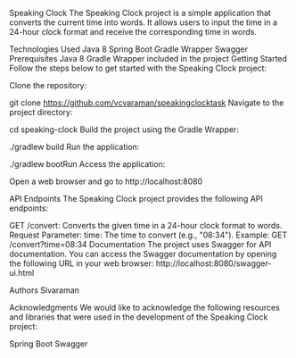 Speaking Clock
The Speaking Clock project is a simple application that converts the current time into words. It allows users to input the time in a 24-hour clock format and receive the corresponding time in words.

Technologies Used
Java 8
Spring Boot
Gradle Wrapper
Swagger
Prerequisites
Java 8
Gradle Wrapper included in the project
Getting Started
Follow the steps below to get started with the Speaking Clock project:

Clone the repository:

git clone https://github.com/vcvaraman/speakingclocktask
Navigate to the project directory:

cd speaking-clock
Build the project using the Gradle Wrapper:

./gradlew build
Run the application:

./gradlew bootRun
Access the application:

Open a web browser and go to http://localhost:8080

API Endpoints
The Speaking Clock project provides the following API endpoints:

GET /convert: Converts the given time in a 24-hour clock format to words.
Request Parameter:
time: The time to convert (e.g., "08:34").
Example: GET /convert?time=08:34
Documentation
The project uses Swagger for API documentation. You can access the Swagger documentation by opening the following URL in your web browser: http://localhost:8080/swagger-ui.html

Authors
Sivaraman

Acknowledgments
We would like to acknowledge the following resources and libraries that were used in the development of the Speaking Clock project:

Spring Boot
Swagger


